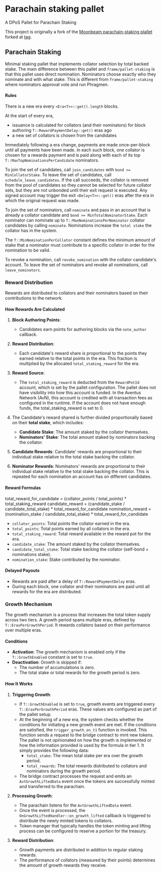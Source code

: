 # Parachain staking pallet

A DPoS Pallet for Parachain Staking

This project is originally a fork of the
[Moonbeam parachain-staking plallet](https://github.com/PureStake/moonbeam/tree/v0.26.1/pallets/parachain-staking) forked at [tag](https://github.com/PureStake/moonbeam/tree/v0.26.1).

## Parachain Staking
Minimal staking pallet that implements collator selection by total backed stake.
The main difference between this pallet and `frame/pallet-staking` is that this pallet
uses direct nomination. Nominators choose exactly who they nominate and with what stake.
This is different from `frame/pallet-staking` where nominators approval vote and run Phragmen.

#### Rules
There is a new era every `<Era<T>>::get().length` blocks.

At the start of every era,
* issuance is calculated for collators (and their nominators) for block authoring
`T::RewardPaymentDelay::get()` eras ago
* a new set of collators is chosen from the candidates

Immediately following a era change, payments are made once-per-block until all payments have
been made. In each such block, one collator is chosen for a rewards payment and is paid along
with each of its top `T::MaxTopNominationsPerCandidate` nominators.

To join the set of candidates, call `join_candidates` with `bond >= MinCollatorStake`.
To leave the set of candidates, call `schedule_leave_candidates`. If the call succeeds,
the collator is removed from the pool of candidates so they cannot be selected for future
collator sets, but they are not unbonded until their exit request is executed. Any signed
account may trigger the exit `<Delay<T>>::get()` eras after the era in which the
original request was made.

To join the set of nominators, call `nominate` and pass in an account that is
already a collator candidate and `bond >= MinTotalNominatorStake`. Each nominator can nominate
up to `T::MaxNominationsPerNominator` collator candidates by calling `nominate`. Nominations
increase the `total stake` the collator has in the system.

The `T::MinNominationPerCollator` constant defines the minimum amount of stake that a nominator
must contribute to a specific collator in order for the nomination to be valid.

To revoke a nomination, call `revoke_nomination` with the collator candidate's account.
To leave the set of nominators and revoke all nominations, call `leave_nominators`.

### Reward Distribution
Rewards are distributed to collators and their nominators based on their contributions to the
network.

#### How Rewards Are Calculated

1. **Block Authoring Points**:
   - Candidates earn points for authoring blocks via the `note_author` callback.

2. **Reward Distribution**:
   - Each candidate's reward share is proportional to the points they earned relative to the
     total points in the era. This fraction is multiplied by the allocated
     `total_staking_reward` for the era.

3. **Reward Source**:
   - The `total_staking_reward` is deducted from the `RewardPotId` account, which is set by the
     pallet configuration. The pallet does not have visibility into how this account is funded.
     In the Aventus Network (AvN), this account is credited with all transaction fees as
     configured in the runtime. If the account does not have enough funds, the
     total_staking_reward is set to 0.

4. The Candidate's reward shared
is further divided proportionally based on their **total stake**, which includes:
   - **Candidate Stake**: The amount staked by the collator themselves.
   - **Nominators' Stake**: The total amount staked by nominators backing the collator.
5. **Candidate Rewards**: Candidate' rewards are proportional to their individual stake relative
to the total stake backing the collator.
6. **Nominator Rewards**: Nominators' rewards are proportional to their individual stake
relative to the total stake backing the collator. This is repeated for each nomination an
account has on different candidates.

#### Reward Formulas
total_reward_for_candidate = (collator_points / total_points) * total_staking_reward
candidate_reward = (candidate_stake / candidate_total_stake) * total_reward_for_candidate
nomination_reward = (nomination_stake / candidate_total_stake) * total_reward_for_candidate

- `collator_points`: Total points the collator earned in the era.
- `total_points`: Total points earned by all collators in the era.
- `total_staking_reward`: Total reward available in the reward pot for the era.
- `candidate_stake`: The amount staked by the collator themselves.
- `candidate_total_stake`: Total stake backing the collator (self-bond + nominations stake).
- `nomination_stake`: Stake contributed by the nominator.

#### Delayed Payouts
- Rewards are paid after a delay of `T::RewardPaymentDelay` eras.
- During each block, one collator and their nominators are paid until all rewards for the era
  are distributed.

### Growth Mechanism

The growth mechanism is a process that increases the total token supply
across two tiers. A growth period spans multiple eras, defined by `T::ErasPerGrowthPeriod`.
It rewards collators based on their performance over multiple eras.

#### Conditions
- **Activation**: The growth mechanism is enabled only if the `T::GrowthEnabled` constant is set
  to `true`.
- **Deactivation**: Growth is skipped if:
   - The number of accumulations is zero.
   - The total stake or total rewards for the growth period is zero.

#### How It Works
1. **Triggering Growth**:
   - If `T::GrowthEnabled` is set to `true`, growth events are triggered every
     `T::ErasPerGrowthPeriod` eras. These values are configured as part of the pallet setup.
   - At the beginning of a new era, the system checks whether the conditions for initiating a
     new growth event are met. If the conditions are satisfied, the `trigger_growth_on_t1`
     function is invoked. This function sends a request to the bridge contract to mint new
     tokens. The pallet is not opinionated on how the growth is implemented or how the
     information provided is used by the formula in tier 1. It simply provides the following
     data:
     - `total_stake`: The mean total stake per era over the growth period.
     - `total_rewards`: The total rewards distributed to collators and nominators during the
     growth period.
   - The bridge contract processes the request and emits an `AvtGrowthLiftedData` event once the
     tokens are successfully minted and transferred to the parachain.

2. **Processing Growth**:
   - The parachain listens for the `AvtGrowthLiftedData` event.
   - Once the event is processed, the `OnGrowthLiftedHandler::on_growth_lifted` callback is
     triggered to distribute the newly minted tokens to collators.
   - Token manager that typically handles the token minting and lifting process can be
     configured to reserve a portion for the treasury.

3. **Reward Distribution**:
   - Growth payments are distributed in addition to regular staking rewards.
   - The performance of collators (measured by their points) determines the amount of growth
     rewards they receive.